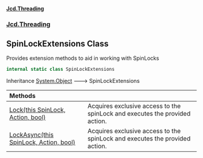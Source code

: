 #### [Jcd.Threading](index.md 'index')
### [Jcd.Threading](Jcd.Threading.md 'Jcd.Threading')

## SpinLockExtensions Class

Provides extension methods to aid in working with SpinLocks

```csharp
internal static class SpinLockExtensions
```

Inheritance [System.Object](https://docs.microsoft.com/en-us/dotnet/api/System.Object 'System.Object') &#129106; SpinLockExtensions

| Methods | |
| :--- | :--- |
| [Lock(this SpinLock, Action, bool)](SpinLockExtensions.Lock.YudqElM2Ax0Q1IO1sJXVjw.md 'Jcd.Threading.SpinLockExtensions.Lock(this System.Threading.SpinLock, System.Action, bool)') | Acquires exclusive access to the spinLock and executes the provided action. |
| [LockAsync(this SpinLock, Action, bool)](SpinLockExtensions.LockAsync.jcrUFEL09TmPpGEu6MPqQg.md 'Jcd.Threading.SpinLockExtensions.LockAsync(this System.Threading.SpinLock, System.Action, bool)') | Acquires exclusive access to the spinLock and executes the provided action. |
